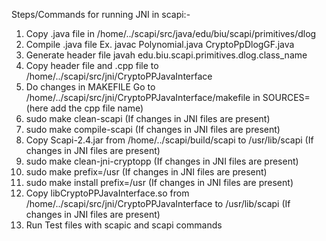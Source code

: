 Steps/Commands for running JNI in scapi:-

1. Copy .java file in /home/../scapi/src/java/edu/biu/scapi/primitives/dlog
2. Compile .java file 
Ex. javac Polynomial.java CryptoPpDlogGF.java 
3. Generate header file 
javah edu.biu.scapi.primitives.dlog.class_name
4. Copy header file and .cpp file to /home/../scapi/src/jni/CryptoPPJavaInterface
5. Do changes in MAKEFILE
Go to  /home/../scapi/src/jni/CryptoPPJavaInterface/makefile
in SOURCES= (here add the cpp file name)
6. sudo make clean-scapi (If changes in JNI files are present)
7. sudo make compile-scapi (If changes in JNI files are present)
8. Copy Scapi-2.4.jar from /home/../scapi/build/scapi to /usr/lib/scapi (If changes in JNI files are present)
9. sudo make clean-jni-cryptopp (If changes in JNI files are present)
10. sudo make prefix=/usr (If changes in JNI files are present)
11. sudo make install prefix=/usr (If changes in JNI files are present)
12. Copy libCryptoPPJavaInterface.so from /home/../scapi/src/jni/CryptoPPJavaInterface
to /usr/lib/scapi (If changes in JNI files are present)
13. Run Test files with scapic and scapi commands
